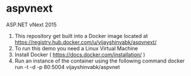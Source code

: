 # aspvnext
ASP.NET vNext 2015

1. This repository get built into a Docker image located at https://registry.hub.docker.com/u/vijayshinvabk/aspvnext/
2. To run this demo you need a Linux Virtual Machine
3. Install Docker ( https://docs.docker.com/installation/ )
4. Run an instance of the container using the following command
  docker run -t -d -p 80:5004 vijayshinvabk/aspvnet

